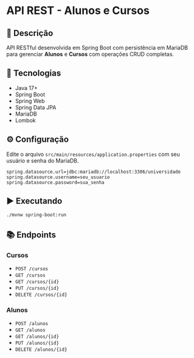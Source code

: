 # API REST - Alunos e Cursos

## 📌 Descrição
API RESTful desenvolvida em Spring Boot com persistência em MariaDB para gerenciar **Alunos** e **Cursos** com operações CRUD completas.

## 🚀 Tecnologias
- Java 17+
- Spring Boot
- Spring Web
- Spring Data JPA
- MariaDB
- Lombok

## ⚙️ Configuração
Edite o arquivo `src/main/resources/application.properties` com seu usuário e senha do MariaDB.

```properties
spring.datasource.url=jdbc:mariadb://localhost:3306/universidade
spring.datasource.username=seu_usuario
spring.datasource.password=sua_senha
```

## ▶️ Executando
```bash
./mvnw spring-boot:run
```

## 📚 Endpoints
### Cursos
- `POST /cursos`
- `GET /cursos`
- `GET /cursos/{id}`
- `PUT /cursos/{id}`
- `DELETE /cursos/{id}`

### Alunos
- `POST /alunos`
- `GET /alunos`
- `GET /alunos/{id}`
- `PUT /alunos/{id}`
- `DELETE /alunos/{id}`
